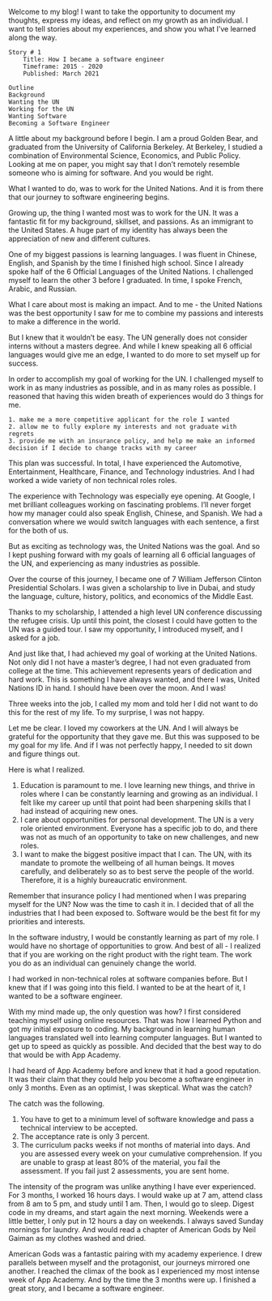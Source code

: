Welcome to my blog!  I want to take the opportunity to document my thoughts, express my ideas, and reflect on my growth as an individual.  I want to tell stories about my experiences, and show you what I’ve learned along the way.  

```
Story # 1
	Title: How I became a software engineer
	Timeframe: 2015 - 2020
	Published: March 2021
```

```
Outline
Background
Wanting the UN
Working for the UN
Wanting Software
Becoming a Software Engineer
```

A little about my background before I begin.  I am a proud Golden Bear, and graduated from the University of California Berkeley.  At Berkeley, I studied a combination of Environmental Science, Economics, and Public Policy.  Looking at me on paper, you might say that I don’t remotely resemble someone who is aiming for software.  And you would be right. 

What I wanted to do, was to work for the United Nations.  And it is from there that our journey to software engineering begins. 

Growing up, the thing I wanted most was to work for the UN.  It was a fantastic fit for my background, skillset, and passions.  As an immigrant to the United States.  A huge part of my identity has always been the appreciation of new and different cultures.  

One of my biggest passions is learning languages.  I was fluent in Chinese, English, and Spanish by the time I finished high school.  Since I already spoke half of the 6 Official Languages of the United Nations.  I challenged myself to learn the other 3 before I graduated.  In time, I spoke French, Arabic, and Russian.

What I care about most is making an impact.  And to me - the United Nations was the best opportunity I saw for me to combine my passions and interests to make a difference in the world. 

But I knew that it wouldn’t be easy.  The UN generally does not consider interns without a masters degree.  And while I knew speaking all 6 official languages would give me an edge, I wanted to do more to set myself up for success. 

In order to accomplish my goal of working for the UN.  I challenged myself to work in as many industries as possible, and in as many roles as possible.  I reasoned that having this widen breath of experiences would do 3 things for me.

	1. make me a more competitive applicant for the role I wanted
	2. allow me to fully explore my interests and not graduate with regrets
	3. provide me with an insurance policy, and help me make an informed decision if I decide to change tracks with my career

This plan was successful.  In total, I have experienced the Automotive, Entertainment, Healthcare, Finance, and Technology industries.  And I had worked a wide variety of non technical roles roles.

The experience with Technology was especially eye opening.  At Google, I met brilliant colleagues working on fascinating problems.  I’ll never forget how my manager could also speak English, Chinese, and Spanish.  We had a conversation where we would switch languages with each sentence, a first for the both of us.  

But as exciting as technology was, the United Nations was the goal.  And so I kept pushing forward with my goals of learning all 6 official languages of the UN, and experiencing as many industries as possible.  

Over the course of this journey, I became one of 7 William Jefferson Clinton Presidential Scholars.  I was given a scholarship to live in Dubai, and study the language, culture, history, politics, and economics of the Middle East.  

Thanks to my scholarship, I attended a high level UN conference discussing the refugee crisis.  Up until this point, the closest I could have gotten to the UN was a guided tour.  I saw my opportunity, I introduced myself, and I asked for a job.  

And just like that, I had achieved my goal of working at the United Nations.  Not only did I not have a master’s degree, I had not even graduated from college at the time.  This achievement represents years of dedication and hard work.  This is something I have always wanted, and there I was, United Nations ID in hand.  I should have been over the moon.  And I was!  

Three weeks into the job, I called my mom and told her I did not want to do this for the rest of my life.  To my surprise, I was not happy. 

Let me be clear.  I loved my coworkers at the UN.  And I will always be grateful for the opportunity that they gave me.  But this was supposed to be my goal for my life.  And if I was not perfectly happy, I needed to sit down and figure things out.  

Here is what I realized.
1. Education is paramount to me.  I love learning new things, and thrive in roles where I can be constantly learning and growing as an individual.  I felt like my career up until that point had been sharpening skills that I had instead of acquiring new ones.  
2. I care about opportunities for personal development.  The UN is a very role oriented environment.  Everyone has a specific job to do, and there was not as much of an opportunity to take on new challenges, and new roles.
3. I want to make the biggest positive impact that I can.  The UN, with its mandate to promote the wellbeing of all human beings.  It moves carefully, and deliberately so as to best serve the people of the world.  Therefore, it is a highly bureaucratic environment.  

Remember that insurance policy I had mentioned when I was preparing myself for the UN?  Now was the time to cash it in.  I decided that of all the industries that I had been exposed to.  Software would be the best fit for my priorities and interests.  

In the software industry, I would be constantly learning as part of my role.  I would have no shortage of opportunities to grow.  And best of all - I realized that if you are working on the right product with the right team.  The work you do as an individual can genuinely change the world. 

I had worked in non-technical roles at software companies before.  But I knew that if I was going into this field.  I wanted to be at the heart of it, I wanted to be a software engineer.  

With my mind made up, the only question was how?  I first considered teaching myself using online resources.  That was how I learned Python and got my initial exposure to coding.  My background in learning human languages translated well into learning computer languages.  But I wanted to get up to speed as quickly as possible.  And decided that the best way to do that would be with App Academy. 

I had heard of App Academy before and knew that it had a good reputation.  It was their claim that they could help you become a software engineer in only 3 months.  Even as an optimist, I was skeptical.  What was the catch?  

The catch was the following.  
1. You have to get to a minimum level of software knowledge and pass a technical interview to be accepted.  
2. The acceptance rate is only 3 percent.  
3. The curriculum packs weeks if not months of material into days.  And you are assessed every week on your cumulative comprehension.  If you are unable to grasp at least 80% of the material, you fail the assessment.  If you fail just 2 assessments, you are sent home.

The intensity of the program was unlike anything I have ever experienced.  For 3 months, I worked 16 hours days.  I would wake up at 7 am, attend class from 8 am to 5 pm, and study until 1 am.  Then, I would go to sleep.  Digest code in my dreams, and start again the next morning.  Weekends were a little better, I only put in 12 hours a day on weekends.  I always saved Sunday mornings for laundry.  And would read a chapter of American Gods by Neil Gaiman as my clothes washed and dried.  

American Gods was a fantastic pairing with my academy experience.  I drew parallels between myself and the protagonist, our journeys mirrored one another.  I reached the climax of the book as I experienced my most intense week of App Academy.   And by the time the 3 months were up.  I finished a great story, and I became a software engineer.  


